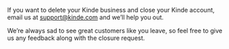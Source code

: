 
If you want to delete your Kinde business and close your Kinde account, email us at [support@kinde.com](mailto:support@kinde.com) and we’ll help you out.

We’re always sad to see great customers like you leave, so feel free to give us any feedback along with the closure request.
